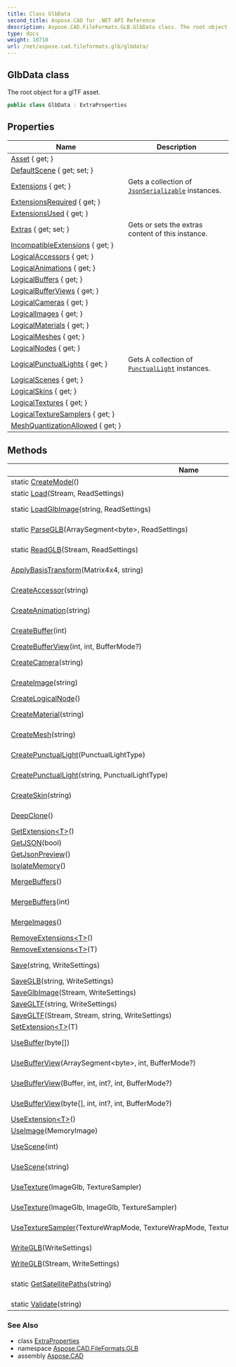 ```yaml
---
title: Class GlbData
second_title: Aspose.CAD for .NET API Reference
description: Aspose.CAD.FileFormats.GLB.GlbData class. The root object for a glTF asset
type: docs
weight: 10710
url: /net/aspose.cad.fileformats.glb/glbdata/
---
```

## GlbData class

The root object for a glTF asset.

```csharp
public class GlbData : ExtraProperties
```

## Properties

| Name | Description |
| --- | --- |
| [Asset](../../aspose.cad.fileformats.glb/glbdata/asset/) { get; } |  |
| [DefaultScene](../../aspose.cad.fileformats.glb/glbdata/defaultscene/) { get; set; } |  |
| [Extensions](../../aspose.cad.fileformats.glb/extraproperties/extensions/) { get; } | Gets a collection of [`JsonSerializable`](../../aspose.cad.fileformats.glb.io/jsonserializable/) instances. |
| [ExtensionsRequired](../../aspose.cad.fileformats.glb/glbdata/extensionsrequired/) { get; } |  |
| [ExtensionsUsed](../../aspose.cad.fileformats.glb/glbdata/extensionsused/) { get; } |  |
| [Extras](../../aspose.cad.fileformats.glb/extraproperties/extras/) { get; set; } | Gets or sets the extras content of this instance. |
| [IncompatibleExtensions](../../aspose.cad.fileformats.glb/glbdata/incompatibleextensions/) { get; } |  |
| [LogicalAccessors](../../aspose.cad.fileformats.glb/glbdata/logicalaccessors/) { get; } |  |
| [LogicalAnimations](../../aspose.cad.fileformats.glb/glbdata/logicalanimations/) { get; } |  |
| [LogicalBuffers](../../aspose.cad.fileformats.glb/glbdata/logicalbuffers/) { get; } |  |
| [LogicalBufferViews](../../aspose.cad.fileformats.glb/glbdata/logicalbufferviews/) { get; } |  |
| [LogicalCameras](../../aspose.cad.fileformats.glb/glbdata/logicalcameras/) { get; } |  |
| [LogicalImages](../../aspose.cad.fileformats.glb/glbdata/logicalimages/) { get; } |  |
| [LogicalMaterials](../../aspose.cad.fileformats.glb/glbdata/logicalmaterials/) { get; } |  |
| [LogicalMeshes](../../aspose.cad.fileformats.glb/glbdata/logicalmeshes/) { get; } |  |
| [LogicalNodes](../../aspose.cad.fileformats.glb/glbdata/logicalnodes/) { get; } |  |
| [LogicalPunctualLights](../../aspose.cad.fileformats.glb/glbdata/logicalpunctuallights/) { get; } | Gets A collection of [`PunctualLight`](../punctuallight/) instances. |
| [LogicalScenes](../../aspose.cad.fileformats.glb/glbdata/logicalscenes/) { get; } |  |
| [LogicalSkins](../../aspose.cad.fileformats.glb/glbdata/logicalskins/) { get; } |  |
| [LogicalTextures](../../aspose.cad.fileformats.glb/glbdata/logicaltextures/) { get; } |  |
| [LogicalTextureSamplers](../../aspose.cad.fileformats.glb/glbdata/logicaltexturesamplers/) { get; } |  |
| [MeshQuantizationAllowed](../../aspose.cad.fileformats.glb/glbdata/meshquantizationallowed/) { get; } |  |

## Methods

| Name | Description |
| --- | --- |
| static [CreateModel](../../aspose.cad.fileformats.glb/glbdata/createmodel/)() | Creates a new [`GlbImage`](../glbimage/) instance. |
| static [Load](../../aspose.cad.fileformats.glb/glbdata/load/)(Stream, ReadSettings) |  |
| static [LoadGlbImage](../../aspose.cad.fileformats.glb/glbdata/loadglbimage/)(string, ReadSettings) | Reads a [`GlbImage`](../glbimage/) instance from a path pointing to a GLB or a GLTF file |
| static [ParseGLB](../../aspose.cad.fileformats.glb/glbdata/parseglb/)(ArraySegment&lt;byte&gt;, ReadSettings) | Parses a [`GlbImage`](../glbimage/) instance from a Byte array representing a GLB file |
| static [ReadGLB](../../aspose.cad.fileformats.glb/glbdata/readglb/)(Stream, ReadSettings) | Reads a [`GlbImage`](../glbimage/) instance from a Stream representing a GLB file |
| [ApplyBasisTransform](../../aspose.cad.fileformats.glb/glbdata/applybasistransform/)(Matrix4x4, string) | Applies a world transform to all the scenes of the model. |
| [CreateAccessor](../../aspose.cad.fileformats.glb/glbdata/createaccessor/)(string) | Creates a new [`Accessor`](../accessor/) instance and adds it to !:GLTF.Schema2.ModelRoot.LogicalAccessors. |
| [CreateAnimation](../../aspose.cad.fileformats.glb/glbdata/createanimation/)(string) | Creates a new [`Animation`](../animation/) instance and adds it to !:GlbImage.LogicalAnimations. |
| [CreateBuffer](../../aspose.cad.fileformats.glb/glbdata/createbuffer/)(int) | Creates a new [`Buffer`](../buffer/) instance and adds it to !:GlbImage.LogicalBuffers. |
| [CreateBufferView](../../aspose.cad.fileformats.glb/glbdata/createbufferview/)(int, int, BufferMode?) |  |
| [CreateCamera](../../aspose.cad.fileformats.glb/glbdata/createcamera/)(string) | Creates a new [`Camera`](../camera/) instance. and appends it to !:GlbImage.LogicalCameras. |
| [CreateImage](../../aspose.cad.fileformats.glb/glbdata/createimage/)(string) | Creates a new [`Image`](../../aspose.cad/image/) instance. and appends it to !:GlbImage.LogicalImages. |
| [CreateLogicalNode](../../aspose.cad.fileformats.glb/glbdata/createlogicalnode/)() |  |
| [CreateMaterial](../../aspose.cad.fileformats.glb/glbdata/creatematerial/)(string) | Creates a new [`Material`](../material/) instance and appends it to !:GlbImage.LogicalMaterials. |
| [CreateMesh](../../aspose.cad.fileformats.glb/glbdata/createmesh/)(string) | Creates a new [`Mesh`](../mesh/) instance and appends it to !:GlbImage.LogicalMeshes. |
| [CreatePunctualLight](../../aspose.cad.fileformats.glb/glbdata/createpunctuallight/#createpunctuallight)(PunctualLightType) | Creates a new [`PunctualLight`](../punctuallight/) instance and adds it to !:GlbImage.LogicalPunctualLights. |
| [CreatePunctualLight](../../aspose.cad.fileformats.glb/glbdata/createpunctuallight/#createpunctuallight_1)(string, PunctualLightType) | Creates a new [`PunctualLight`](../punctuallight/) instance. and adds it to !:GlbImage.LogicalPunctualLights. |
| [CreateSkin](../../aspose.cad.fileformats.glb/glbdata/createskin/)(string) | Creates a new [`Skin`](../skin/) instance and adds it to !:GlbImage.LogicalSkins. |
| [DeepClone](../../aspose.cad.fileformats.glb/glbdata/deepclone/)() | Creates a complete clone of this `GlbData` instance. |
| [GetExtension&lt;T&gt;](../../aspose.cad.fileformats.glb/extraproperties/getextension/)() |  |
| [GetJSON](../../aspose.cad.fileformats.glb/glbdata/getjson/)(bool) |  |
| [GetJsonPreview](../../aspose.cad.fileformats.glb/glbdata/getjsonpreview/)() | Gets the JSON document of this [`GlbImage`](../glbimage/). |
| [IsolateMemory](../../aspose.cad.fileformats.glb/glbdata/isolatememory/)() | Refreshes all internal memory buffers. |
| [MergeBuffers](../../aspose.cad.fileformats.glb/glbdata/mergebuffers/#mergebuffers)() | Merges all the !:GlbImage.LogicalBuffers instances into a single big one. |
| [MergeBuffers](../../aspose.cad.fileformats.glb/glbdata/mergebuffers/#mergebuffers_1)(int) | Merges all the !:GlbImage.LogicalBuffers instances into buffers of *maxSize* size. |
| [MergeImages](../../aspose.cad.fileformats.glb/glbdata/mergeimages/)() | Transfers all the !:GlbImage.LogicalImages content into [`BufferView`](../bufferview/) instances |
| [RemoveExtensions&lt;T&gt;](../../aspose.cad.fileformats.glb/extraproperties/removeextensions/)() |  |
| [RemoveExtensions&lt;T&gt;](../../aspose.cad.fileformats.glb/extraproperties/removeextensions/)(T) |  |
| [Save](../../aspose.cad.fileformats.glb/glbdata/save/)(string, WriteSettings) | Writes this [`GlbImage`](../glbimage/) to a file in GLTF or GLB based on the extension of *filePath*. |
| [SaveGLB](../../aspose.cad.fileformats.glb/glbdata/saveglb/)(string, WriteSettings) | Writes this [`GlbImage`](../glbimage/) to a file in GLB format. |
| [SaveGlbImage](../../aspose.cad.fileformats.glb/glbdata/saveglbimage/)(Stream, WriteSettings) |  |
| [SaveGLTF](../../aspose.cad.fileformats.glb/glbdata/savegltf/#savegltf_1)(string, WriteSettings) | Writes this [`GlbImage`](../glbimage/) to a file in GLTF format. |
| [SaveGLTF](../../aspose.cad.fileformats.glb/glbdata/savegltf/#savegltf)(Stream, Stream, string, WriteSettings) |  |
| [SetExtension&lt;T&gt;](../../aspose.cad.fileformats.glb/extraproperties/setextension/)(T) |  |
| [UseBuffer](../../aspose.cad.fileformats.glb/glbdata/usebuffer/)(byte[]) | Creates or reuses a [`Buffer`](../buffer/) instance at !:GlbImage.LogicalBuffers. |
| [UseBufferView](../../aspose.cad.fileformats.glb/glbdata/usebufferview/#usebufferview_2)(ArraySegment&lt;byte&gt;, int, BufferMode?) | Creates or reuses a [`BufferView`](../bufferview/) instance at !:GlbImage.LogicalBufferViews. |
| [UseBufferView](../../aspose.cad.fileformats.glb/glbdata/usebufferview/#usebufferview)(Buffer, int, int?, int, BufferMode?) | Creates or reuses a [`BufferView`](../bufferview/) instance at !:GlbImage.LogicalBufferViews. |
| [UseBufferView](../../aspose.cad.fileformats.glb/glbdata/usebufferview/#usebufferview_1)(byte[], int, int?, int, BufferMode?) | Creates or reuses a [`BufferView`](../bufferview/) instance at !:GlbImage.LogicalBufferViews. |
| [UseExtension&lt;T&gt;](../../aspose.cad.fileformats.glb/extraproperties/useextension/)() |  |
| [UseImage](../../aspose.cad.fileformats.glb/glbdata/useimage/)(MemoryImage) | Creates or reuses a [`Image`](../../aspose.cad/image/) instance. |
| [UseScene](../../aspose.cad.fileformats.glb/glbdata/usescene/#usescene)(int) | Creates or reuses a [`Scene`](../scene/) instance at !:GlbImage.LogicalScenes. |
| [UseScene](../../aspose.cad.fileformats.glb/glbdata/usescene/#usescene_1)(string) | Creates or reuses a [`Scene`](../scene/) instance that has the same *name* at !:GlbImage.LogicalScenes. |
| [UseTexture](../../aspose.cad.fileformats.glb/glbdata/usetexture/#usetexture_1)(ImageGlb, TextureSampler) | Creates or reuses a [`Texture`](../texture/) instance at !:GlbImage.LogicalTextures. |
| [UseTexture](../../aspose.cad.fileformats.glb/glbdata/usetexture/#usetexture)(ImageGlb, ImageGlb, TextureSampler) | Creates or reuses a [`Texture`](../texture/) instance at !:GlbImage.LogicalTextures. |
| [UseTextureSampler](../../aspose.cad.fileformats.glb/glbdata/usetexturesampler/)(TextureWrapMode, TextureWrapMode, TextureMipMapFilter, TextureInterpolationFilter) | Creates or reuses a [`TextureSampler`](../texturesampler/) instance at !:GlbImage.LogicalTextureSamplers. |
| [WriteGLB](../../aspose.cad.fileformats.glb/glbdata/writeglb/#writeglb)(WriteSettings) | Writes this [`GlbImage`](../glbimage/) to a Byte array in GLB format. |
| [WriteGLB](../../aspose.cad.fileformats.glb/glbdata/writeglb/#writeglb_1)(Stream, WriteSettings) | Writes this [`GlbImage`](../glbimage/) to a Stream in GLB format. |
| static [GetSatellitePaths](../../aspose.cad.fileformats.glb/glbdata/getsatellitepaths/)(string) | Gets the list of satellite / dependency files for a given glTF file. This includes binary blobs and texture images. |
| static [Validate](../../aspose.cad.fileformats.glb/glbdata/validate/)(string) |  |

### See Also

* class [ExtraProperties](../extraproperties/)
* namespace [Aspose.CAD.FileFormats.GLB](../../aspose.cad.fileformats.glb/)
* assembly [Aspose.CAD](../../)



